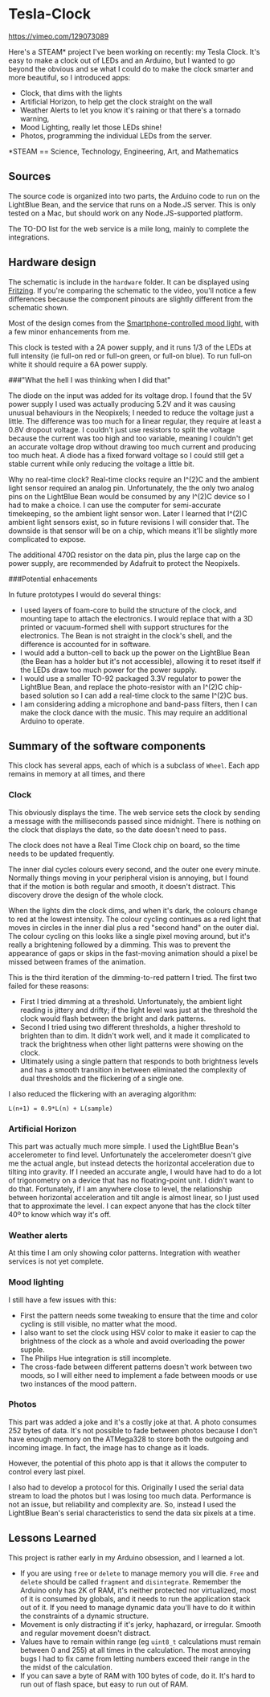 # Tesla-Clock

https://vimeo.com/129073089

Here's a STEAM* project I've been working on recently: my Tesla Clock.
It's easy to make a clock out of LEDs and an Arduino, but I wanted to go beyond the obvious and se what I could do to make the clock smarter and more beautiful, so I introduced apps:
- Clock, that dims with the lights
- Artificial Horizon, to help get the clock straight on the wall
- Weather Alerts to let you know it's raining or that there's a tornado warning,
- Mood Lighting, really let those LEDs shine!
- Photos, programming the individual LEDs from the server.

*STEAM == Science, Technology, Engineering, Art, and Mathematics

## Sources

The source code is organized into two parts, the Arduino code to run on the LightBlue Bean, and the service that runs on a Node.JS server. This is only tested on a Mac, but should work on any Node.JS-supported platform.

The TO-DO list for the web service is a mile long, mainly to complete the integrations.

## Hardware design

The schematic is include in the `hardware` folder. It can be displayed using [Fritzing](http://fritzing.org/home/). If you're comparing the schematic to the video, you'll notice a few differences because the component pinouts are slightly different from the schematic shown.

Most of the design comes from the [Smartphone-controlled mood light](https://punchthrough.com/bean/examples/mood-light/), with a few minor enhancements from me.

This clock is tested with a 2A power supply, and it runs 1/3 of the LEDs at full intensity (ie full-on red or full-on green, or full-on blue). To run full-on white it should require a 6A power supply.

###"What the hell I was thinking when I did that"

The diode on the input was added for its voltage drop. I found that the 5V power supply I used was actually producing 5.2V and it was causing unusual behaviours in the Neopixels; I needed to reduce the voltage just a little. The difference was too much for a linear regular, they require at least a 0.8V dropout voltage. I couldn't just use resistors to split the voltage because the current was too high and too variable, meaning I couldn't get an accurate voltage drop without drawing too much current and producing too much heat. A diode has a fixed forward voltage so I could still get a stable current while only reducing the voltage a little bit.

Why no real-time clock? Real-time clocks require an I^(2)C and the ambient light sensor required an analog pin. Unfortunately, the the only two analog pins on the LightBlue Bean would be consumed by any I^(2)C device so I had to make a choice. I can use the computer for semi-accurate timekeeping, so the ambient light sensor won. Later I learned that I^(2)C ambient light sensors exist, so in future revisions I will consider that. The downside is that sensor will be on a chip, which means it'll be slightly more complicated to expose.

The additional 470Ω resistor on the data pin, plus the large cap on the power supply, are recommended by Adafruit to protect the Neopixels.

###Potential enhacements

In future prototypes I would do several things:
* I used layers of foam-core to build the structure of the clock, and mounting tape to attach the electronics. I would replace that with a 3D printed or vacuum-formed shell with support structures for the electronics. The Bean is not straight in the clock's shell, and the difference is accounted for in software.
* I would add a button-cell to back up the power on the LightBlue Bean (the Bean has a holder but it's not accessible), allowing it to reset itself if the LEDs draw too much power for the power supply.
* I would use a smaller TO-92 packaged 3.3V regulator to power the LightBlue Bean, and replace the photo-resistor with an I^(2)C chip-based solution so I can add a real-time clock to the same I^(2)C bus.
* I am considering adding a microphone and band-pass filters, then I can make the clock dance with the music. This may require an additional Arduino to operate.

## Summary of the software components

This clock has several apps, each of which is a subclass of `Wheel`. Each app remains in memory at all times, and there 

### Clock

This obviously displays the time. The web service sets the clock by sending a message with the milliseconds passed since midnight. There is nothing on the clock that displays the date, so the date doesn't need to pass.

The clock does not have a Real Time Clock chip on board, so the time needs to be updated frequently.

The inner dial cycles colours every second, and the outer one every minute. Normally things moving in your peripheral vision is annoying, but I found that if the motion is both regular and smooth, it doesn't distract. This discovery drove the design of the whole clock.

When the lights dim the clock dims, and when it's dark, the colours change to red at the lowest intensity. The colour cycling continues as a red light that moves in circles in the inner dial plus a red "second hand" on the outer dial. The colour cycling on this looks like a single pixel moving around, but it's really a brightening followed by a dimming. This was to prevent the appearance of gaps or skips in the fast-moving animation should a pixel be missed between frames of the animation.

This is the third iteration of the dimming-to-red pattern I tried. The first two failed for these reasons:
* First I tried dimming at a threshold. Unfortunately, the ambient light reading is jittery and drifty; if the light level was just at the threshold the clock would flash between the bright and dark patterns.
* Second I tried using two different thresholds, a higher threshold to brighten than to dim. It didn't work well, and it made it complicated to track the brightness when other light patterns were showing on the clock.
* Ultimately using a single pattern that responds to both brightness levels and has a smooth transition in between eliminated the complexity of dual thresholds and the flickering of a single one.

I also reduced the flickering with an averaging algorithm:
```
L(n+1) = 0.9*L(n) + L(sample)
```

### Artificial Horizon

This part was actually much more simple. I used the LightBlue Bean's accelerometer to find level. Unfortunately the accelerometer doesn't give me the actual angle, but instead detects the horizontal acceleration due to tilting into gravity. If I needed an accurate angle, I would have had to do a lot of trigonometry on a device that has no floating-point unit. I didn't want to do that. Fortunately, if I am anywhere close to level, the relationship between horizontal acceleration and tilt angle is almost linear, so I just used that to approximate the level. I can expect anyone that has the clock tilter 40º to know which way it's off.

### Weather alerts

At this time I am only showing color patterns. Integration with weather services is not yet complete.

### Mood lighting

I still have a few issues with this:
* First the pattern needs some tweaking to ensure that the time and color cycling is still visible, no matter what the mood.
* I also want to set the clock using HSV color to make it easier to cap the brightness of the clock as a whole and avoid overloading the power supple.
* The Philips Hue integration is still incomplete.
* The cross-fade between different patterns doesn't work between two moods, so I will either need to implement a fade between moods or use two instances of the mood pattern.

### Photos

This part was added a joke and it's a costly joke at that. A photo consumes 252 bytes of data. It's not possible to fade between photos because I don't have enough memory on the ATMega328 to store both the outgoing and incoming image. In fact, the image has to change as it loads.

However, the potential of this photo app is that it allows the computer to control every last pixel.

I also had to develop a protocol for this. Originally I used the serial data stream to load the photos but I was losing too much data. Performance is not an issue, but reliability and complexity are. So, instead I used the LightBlue Bean's serial characteristics to send the data six pixels at a time.

## Lessons Learned

This project is rather early in my Arduino obsession, and I learned a lot.
* If you are using `free` or `delete` to manage memory you will die. `Free` and `delete` should be called `fragment` and `disintegrate`. Remember the Arduino only has 2K of RAM, it's neither protected nor virtualized, most of it is consumed by globals, and it needs to run the application stack out of it. If you need to manage dynamic data you'll have to do it within the constraints of a dynamic structure.
* Movement is only distracting if it's jerky, haphazard, or irregular. Smooth and regular movement doesn't distract.
* Values have to remain within range (eg `uint8_t` calculations must remain between 0 and 255) at all times in the calculation. The most annoying bugs I had to fix came from letting numbers exceed their range in the the midst of the calculation.
* If you can save a byte of RAM with 100 bytes of code, do it. It's hard to run out of flash space, but easy to run out of RAM.